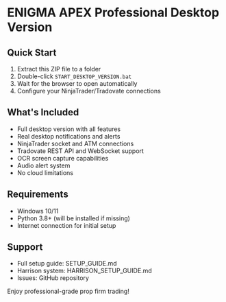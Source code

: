 # ENIGMA APEX Professional Desktop Version

## Quick Start
1. Extract this ZIP file to a folder
2. Double-click `START_DESKTOP_VERSION.bat`
3. Wait for the browser to open automatically
4. Configure your NinjaTrader/Tradovate connections

## What's Included
- Full desktop version with all features
- Real desktop notifications and alerts
- NinjaTrader socket and ATM connections
- Tradovate REST API and WebSocket support
- OCR screen capture capabilities
- Audio alert system
- No cloud limitations

## Requirements
- Windows 10/11
- Python 3.8+ (will be installed if missing)
- Internet connection for initial setup

## Support
- Full setup guide: SETUP_GUIDE.md
- Harrison system: HARRISON_SETUP_GUIDE.md
- Issues: GitHub repository

Enjoy professional-grade prop firm trading!
